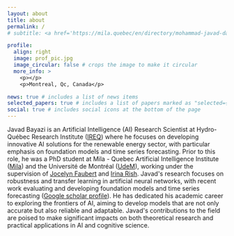 ```yaml
---
layout: about
title: about
permalink: /
# subtitle: <a href='https://mila.quebec/en/directory/mohammad-javad-darvishi-bayazi-darvishi-bayazi'>Mila</a>. Umontreal, Montreal, Canada.

profile:
  align: right
  image: prof_pic.jpg
  image_circular: false # crops the image to make it circular
  more_info: >
    <p></p>
    <p>Montreal, Qc, Canada</p>

news: true # includes a list of news items
selected_papers: true # includes a list of papers marked as "selected={true}"
social: true # includes social icons at the bottom of the page
---
```


Javad Bayazi is an Artificial Intelligence (AI) Research Scientist at Hydro-Québec Research Institute ([IREQ](https://www.hydroquebec.com/innovation/en/technological-evolution/innovative-strength/)) where he focuses on developing innovative AI solutions for the renewable energy sector, with particular emphasis on foundation models and time series forecasting. Prior to this role, he was a PhD student at Mila - Quebec Artificial Intelligence Institute ([Mila](https://mila.quebec/en/)) and the Université de Montréal ([UdeM](https://www.umontreal.ca/en/)), working under the supervision of [Jocelyn Faubert](https://share.google/hmD2Gr798nd3lj6Fp) and [Irina Rish](https://share.google/8H2bym8xWPSTz5oJZ). Javad's research focuses on robustness and transfer learning in artificial neural networks, with recent work evaluating and developing foundation models and time series forecasting ([Google scholar profile](https://scholar.google.com/citations?user=QL5PQQgAAAAJ&hl=en)). He has dedicated his academic career to exploring the frontiers of AI, aiming to develop models that are not only accurate but also reliable and adaptable. Javad's contributions to the field are poised to make significant impacts on both theoretical research and practical applications in AI and cognitive science.

<!-- Write your biography here. Tell the world about yourself. Link to your favorite [subreddit](http://reddit.com). You can put a picture in, too. The code is already in, just name your picture `prof_pic.jpg` and put it in the `img/` folder. -->

<!-- Put your address / P.O. box / other info right below your picture. You can also disable any of these elements by editing `profile` property of the YAML header of your `_pages/about.md`. Edit `_bibliography/papers.bib` and Jekyll will render your [publications page](/al-folio/publications/) automatically.

Link to your social media connections, too. This theme is set up to use [Font Awesome icons](https://fontawesome.com/) and [Academicons](https://jpswalsh.github.io/academicons/), like the ones below. Add your Facebook, Twitter, LinkedIn, Google Scholar, or just disable all of them. -->
